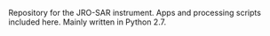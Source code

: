 Repository for the JRO-SAR instrument. Apps and processing scripts included here.
Mainly written in Python 2.7.
